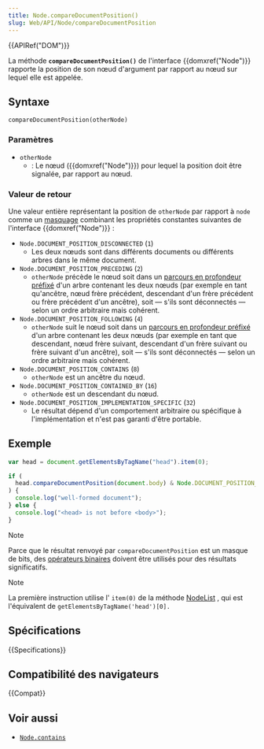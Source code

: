 ```yaml
---
title: Node.compareDocumentPosition()
slug: Web/API/Node/compareDocumentPosition
---
```


{{APIRef("DOM")}}

La méthode **`compareDocumentPosition()`** de l'interface {{domxref("Node")}}
rapporte la position de son nœud d'argument par rapport au nœud sur lequel elle est appelée.

## Syntaxe

```js-nolint
compareDocumentPosition(otherNode)
```

### Paramètres

- `otherNode`
  - : Le nœud ({{domxref("Node")}}) pour lequel la position doit être signalée, par rapport au nœud.

### Valeur de retour

Une valeur entière représentant la position de `otherNode` par rapport à `node` comme un [masquage](https://fr.wikipedia.org/wiki/Masquage) combinant les propriétés constantes suivantes de l'interface {{domxref("Node")}}&nbsp;:

- `Node.DOCUMENT_POSITION_DISCONNECTED` (`1`)
  - Les deux nœuds sont dans différents documents ou différents arbres dans le même document.
- `Node.DOCUMENT_POSITION_PRECEDING` (`2`)
  - `otherNode` précède le nœud soit dans un [parcours en profondeur préfixé](https://fr.wikipedia.org/wiki/Algorithme_de_parcours_en_profondeur) d'un arbre contenant les deux nœuds (par exemple en tant qu'ancêtre, nœud frère précédent, descendant d'un frère précédent ou frère précédent d'un ancêtre), soit — s'ils sont déconnectés — selon un ordre arbitraire mais cohérent.
- `Node.DOCUMENT_POSITION_FOLLOWING` (`4`)
  - `otherNode` suit le nœud soit dans un [parcours en profondeur préfixé](https://fr.wikipedia.org/wiki/Algorithme_de_parcours_en_profondeur) d'un arbre contenant les deux nœuds (par exemple en tant que descendant, nœud frère suivant, descendant d'un frère suivant ou frère suivant d'un ancêtre), soit — s'ils sont déconnectés — selon un ordre arbitraire mais cohérent.
- `Node.DOCUMENT_POSITION_CONTAINS` (`8`)
  - `otherNode` est un ancêtre du nœud.
- `Node.DOCUMENT_POSITION_CONTAINED_BY` (`16`)
  - `otherNode` est un descendant du nœud.
- `Node.DOCUMENT_POSITION_IMPLEMENTATION_SPECIFIC` (`32`)
  - Le résultat dépend d'un comportement arbitraire ou spécifique à l'implémentation et n'est pas garanti d'être portable.

## Exemple

```js
var head = document.getElementsByTagName("head").item(0);

if (
  head.compareDocumentPosition(document.body) & Node.DOCUMENT_POSITION_FOLLOWING
) {
  console.log("well-formed document");
} else {
  console.log("<head> is not before <body>");
}
```

> [!NOTE]
> Parce que le résultat renvoyé par `compareDocumentPosition` est un masque de bits, des [opérateurs binaires](/fr/docs/Web/JavaScript/Reference/Operators) doivent être utilisés pour des résultats significatifs.

> [!NOTE]
> La première instruction utilise l' `item(0)` de la méthode [NodeList](/fr/docs/Web/API/NodeList/item) , qui est l'équivalent de `getElementsByTagName('head')[0].`

## Spécifications

{{Specifications}}

## Compatibilité des navigateurs

{{Compat}}

## Voir aussi

- [`Node.contains`](/fr/docs/Web/API/Node/contains)
